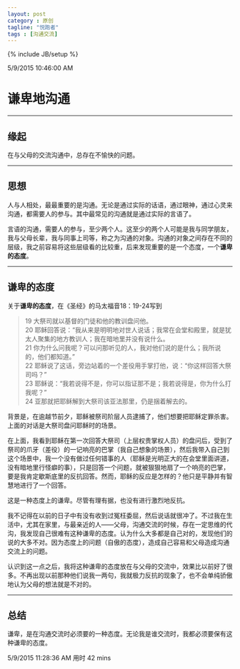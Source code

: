 ```yaml
---
layout: post
category : 原创
tagline: "悦跑者"
tags : [沟通交流]
---
```

{% include JB/setup %}

5/9/2015 10:46:00 AM 

# 谦卑地沟通 #

----------

## 缘起 ##

在与父母的交流沟通中，总存在不愉快的问题。

----------

## 思想 ##

人与人相处，最最重要的是沟通。无论是通过实际的话语，通过眼神，通过心灵来沟通，都需要人的参与。其中最常见的沟通就是通过实际的言语了。

言语的沟通，需要人的参与，至少两个人。这至少的两个人可能是我与同学朋友，我与父母长辈，我与同事上司等，称之为沟通的对象。沟通的对象之间存在不同的层级，我之前容易将这些层级看的比较重，后来发现重要的是一个态度，一个**谦卑的态度**。

----------

## 谦卑的态度 ##

关于**谦卑的态度**，在《圣经》的马太福音18：19-24写到

> 19 大祭司就以基督的门徒和他的教训盘问他。  
> 20 耶稣回答说：“我从来是明明地对世人说话；我常在会堂和殿里，就是犹太人聚集的地方教训人；我在暗地里并没有说什么。  
> 21 你为什么问我呢？可以问那听见的人，我对他们说的是什么；我所说的，他们都知道。”  
> 22 耶稣说了这话，旁边站着的一个差役用手掌打他，说：“你这样回答大祭司吗？”  
> 23 耶稣说：“我若说得不是，你可以指证那不是；我若说得是，你为什么打我呢？”  
> 24 亚那就把耶稣解到大祭司该亚法那里，仍是捆着解去的。

背景是，在逾越节前夕，耶稣被祭司阶层人员逮捕了，他们想要把耶稣定罪杀害。上面的对话是大祭司盘问耶稣时的场景。

在上面，我看到耶稣在第一次回答大祭司（上层权贵掌权人员）的盘问后，受到了祭司的爪牙（差役）的一记响亮的巴掌（我自己想象的场景），然后我带入自己到这个场景中，我一个没有做过任何错事的人（耶稣是光明正大的在会堂里面讲道，没有暗地里行怪癖的事），只是回答一个问题，就被狠狠地扇了一个响亮的巴掌，要是我肯定歇斯底里的反抗回答。然而，耶稣的反应是怎样的？他只是平静并有智慧地进行了一个回答。

这是一种态度上的谦卑。尽管有理有据，也没有进行激烈地反抗。

我不记得在以前的日子中有没有收到过冤枉委屈，然后说话就很冲了。不过我在生活中，尤其在家里，与最亲近的人——父母，沟通交流的时候，存在一定思维的代沟，我发现自己很难有这种谦卑的态度。认为什么大多都是自己对的，发现他们的说的大多不对。因为态度上的问题（自傲的态度），造成自己容易和父母造成沟通交流上的问题。

认识到这一点之后，我将这种谦卑的态度放在与父母的交流中，效果比以前好了很多。不再出现以前那种他们说我一两句，我就极力反抗的现象了，也不会单纯骄傲地认为父母的想法就是不对的。

----------

## 总结 ##

谦卑，是在沟通交流时必须要的一种态度。无论我是谁交流时，我都必须要保有这种谦卑的态度。

5/9/2015 11:28:36 AM   用时 42 mins

